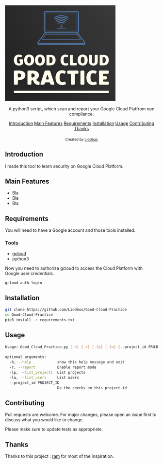 ![](/Images/logo.png)

<p align="center">A python3 script, which scan and report your Google Cloud Platfrom non compliance.
<p align="center">
  <a href="#introduction">Introduction</a>
  <a href="#main-features">Main Features</a>
  <a href="#requirements">Requirements</a>
  <a href="#installation">Installation</a>
  <a href="#usage">Usage</a>
  <a href="#contributing">Contributing</a>
  <a href="#thanks">Thanks</a>
</p>


<div align="center">
  <sub>Created by
  <a href="https://liodeus.github.io/">Liodeus</a>
</div>


## Introduction

I made this tool to learn security on Google Cloud Platform.

## Main Features

- Bla
- Bla
- Bla

## Requirements

You will need to have a Google account and those tools installed.

### Tools

- [gcloud](https://cloud.google.com/sdk/docs/install#deb)
- python3

Now you need to authorize gcloud to access the Cloud Platform with Google user credentials.

```bash
gcloud auth login
```

## Installation

```bash
git clone https://github.com/Liodeus/Good-Cloud-Practice
cd Good-Cloud-Practice
pip3 install -r requirements.txt
```

## Usage

```bash
Usage: Good_Cloud_Practice.py [-h] [-r] [-lp] [-lu] [--project_id PROJECT_ID]

optional arguments:
  -h, --help            show this help message and exit
  -r, --report          Enable report mode
  -lp, --list_projects  List projects
  -lu, --list_users     List users
  --project_id PROJECT_ID
                        Do the checks on this project-id
```

## Contributing

Pull requests are welcome. For major changes, please open an issue first to discuss what you would like to change.

Please make sure to update tests as appropriate.

## Thanks

Thanks to this project : [ram](https://github.com/BrunoReboul/ram) for most of the inspiration.